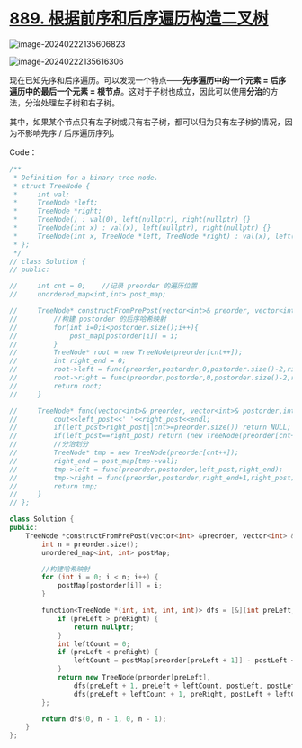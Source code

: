 # [889. 根据前序和后序遍历构造二叉树](https://leetcode.cn/problems/construct-binary-tree-from-preorder-and-postorder-traversal/)



![image-20240222135606823](http://henry-typora.oss-cn-beijing.aliyuncs.com/img/image-20240222135606823.png)

![image-20240222135616306](http://henry-typora.oss-cn-beijing.aliyuncs.com/img/image-20240222135616306.png)



现在已知先序和后序遍历。可以发现一个特点——**先序遍历中的一个元素 = 后序遍历中的最后一个元素 = 根节点**。这对于子树也成立，因此可以使用**分治**的方法，分治处理左子树和右子树。

其中，如果某个节点只有左子树或只有右子树，都可以归为只有左子树的情况，因为不影响先序 / 后序遍历序列。



Code：

```cpp
/**
 * Definition for a binary tree node.
 * struct TreeNode {
 *     int val;
 *     TreeNode *left;
 *     TreeNode *right;
 *     TreeNode() : val(0), left(nullptr), right(nullptr) {}
 *     TreeNode(int x) : val(x), left(nullptr), right(nullptr) {}
 *     TreeNode(int x, TreeNode *left, TreeNode *right) : val(x), left(left), right(right) {}
 * };
 */
// class Solution {
// public:

//     int cnt = 0;    //记录 preorder 的遍历位置
//     unordered_map<int,int> post_map;

//     TreeNode* constructFromPrePost(vector<int>& preorder, vector<int>& postorder) {
//         //构建 postorder 的后序哈希映射
//         for(int i=0;i<postorder.size();i++){
//             post_map[postorder[i]] = i;
//         }
//         TreeNode* root = new TreeNode(preorder[cnt++]);
//         int right_end = 0;
//         root->left = func(preorder,postorder,0,postorder.size()-2,right_end);
//         root->right = func(preorder,postorder,0,postorder.size()-2,right_end);
//         return root;
//     }

//     TreeNode* func(vector<int>& preorder, vector<int>& postorder,int left_post,int right_post,int& right_end){
//         cout<<left_post<<' '<<right_post<<endl;
//         if(left_post>right_post||cnt>=preorder.size()) return NULL;
//         if(left_post==right_post) return (new TreeNode(preorder[cnt++]));
//         //分治划分
//         TreeNode* tmp = new TreeNode(preorder[cnt++]);
//         right_end = post_map[tmp->val];
//         tmp->left = func(preorder,postorder,left_post,right_end);
//         tmp->right = func(preorder,postorder,right_end+1,right_post);
//         return tmp;
//     }
// };

class Solution {
public:
    TreeNode *constructFromPrePost(vector<int> &preorder, vector<int> &postorder) {
        int n = preorder.size();
        unordered_map<int, int> postMap;

        //构建哈希映射
        for (int i = 0; i < n; i++) {
            postMap[postorder[i]] = i;
        }

        function<TreeNode *(int, int, int, int)> dfs = [&](int preLeft, int preRight, int postLeft, int postRight) -> TreeNode * {
            if (preLeft > preRight) {
                return nullptr;
            }
            int leftCount = 0;
            if (preLeft < preRight) {
                leftCount = postMap[preorder[preLeft + 1]] - postLeft + 1;
            }
            return new TreeNode(preorder[preLeft],
                dfs(preLeft + 1, preLeft + leftCount, postLeft, postLeft + leftCount - 1),
                dfs(preLeft + leftCount + 1, preRight, postLeft + leftCount, postRight - 1));
        };

        return dfs(0, n - 1, 0, n - 1);
    }
};
```

